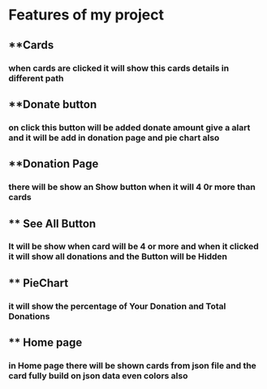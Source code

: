 # Features of my project

## **Cards
### when cards are clicked it will show this cards details in different path

## **Donate button
### on click this button will be added donate amount give a alart and it will be add in donation page and pie chart also

## **Donation Page
### there will be show an Show button when it will 4 0r more than cards

## ** See All Button
### It will be show when card will be 4 or more and when it clicked it will show all donations and the Button will be Hidden

## ** PieChart
### it will show the percentage of Your Donation and Total Donations

## ** Home page
### in Home page there will be shown cards from json file and the card fully build on json data even colors also
